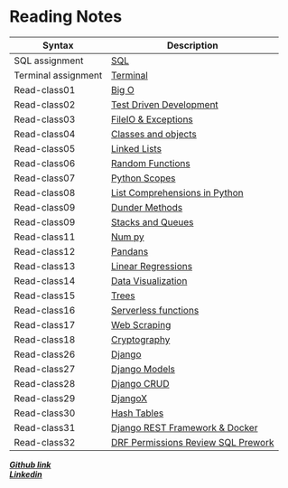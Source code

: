 # Reading Notes
| Syntax              | Description                                                                                                       |
|---------------------|-------------------------------------------------------------------------------------------------------------------|
| SQL assignment      | [SQL ](https://ahmad-khaled-zaid.github.io/reading-notes/Reading%20Notes/Code401/SQL)                             |
| Terminal assignment | [Terminal ](https://ahmad-khaled-zaid.github.io/reading-notes/Reading%20Notes/Code401/Terminal)                   |
| Read-class01        | [Big O](https://ahmad-khaled-zaid.github.io/reading-notes/Reading%20Notes/Code401/Read01)                         |
| Read-class02        | [Test Driven Development ](https://ahmad-khaled-zaid.github.io/reading-notes/Reading%20Notes/Code401/Read02)      |
| Read-class03        | [FileIO & Exceptions ](https://ahmad-khaled-zaid.github.io/reading-notes/Reading%20Notes/Code401/Read03)          |
| Read-class04        | [Classes and objects ](https://ahmad-khaled-zaid.github.io/reading-notes/Reading%20Notes/Code401/Read04)          |
| Read-class05        | [Linked Lists](https://ahmad-khaled-zaid.github.io/reading-notes/Reading%20Notes/Code401/Read05)                  |
| Read-class06        | [Random Functions](https://ahmad-khaled-zaid.github.io/reading-notes/Reading%20Notes/Code401/Read06)              |
| Read-class07        | [Python Scopes](https://ahmad-khaled-zaid.github.io/reading-notes/Reading%20Notes/Code401/Read07)                 |
| Read-class08        | [List Comprehensions in Python](https://ahmad-khaled-zaid.github.io/reading-notes/Reading%20Notes/Code401/Read08) |
| Read-class09        | [Dunder Methods](https://ahmad-khaled-zaid.github.io/reading-notes/Reading%20Notes/Code401/Read09)                |
| Read-class09        | [Stacks and Queues](https://ahmad-khaled-zaid.github.io/reading-notes/Reading%20Notes/Code401/Read10)             |  
| Read-class11        | [Num py](https://ahmad-khaled-zaid.github.io/reading-notes/Reading%20Notes/Code401/Read11)                        |  
| Read-class12        | [Pandans](https://ahmad-khaled-zaid.github.io/reading-notes/Reading%20Notes/Code401/Read12)                       |  
| Read-class13        | [Linear Regressions](https://ahmad-khaled-zaid.github.io/reading-notes/Reading%20Notes/Code401/Read13)            |  
| Read-class14        | [Data Visualization](https://ahmad-khaled-zaid.github.io/reading-notes/Reading%20Notes/Code401/Read14)            |  
| Read-class15        | [Trees](https://ahmad-khaled-zaid.github.io/reading-notes/Reading%20Notes/Code401/Read15)                         |  
| Read-class16        | [Serverless functions](https://ahmad-khaled-zaid.github.io/reading-notes/Reading%20Notes/Code401/Read16)          |  
| Read-class17        | [Web Scraping](https://ahmad-khaled-zaid.github.io/reading-notes/Reading%20Notes/Code401/Read17)                  | 
| Read-class18        | [Cryptography](https://ahmad-khaled-zaid.github.io/reading-notes/Reading%20Notes/Code401/Read18)                  | 
| Read-class26        | [Django](https://ahmad-khaled-zaid.github.io/reading-notes/Reading%20Notes/Code401/Read26)                        | 
| Read-class27        | [Django Models](https://ahmad-khaled-zaid.github.io/reading-notes/Reading%20Notes/Code401/Read27)                 | 
| Read-class28        | [Django CRUD](https://ahmad-khaled-zaid.github.io/reading-notes/Reading%20Notes/Code401/Read28)                 | 
| Read-class29       | [DjangoX](https://ahmad-khaled-zaid.github.io/reading-notes/Reading%20Notes/Code401/Read29)                 | 
| Read-class30      | [Hash Tables](https://ahmad-khaled-zaid.github.io/reading-notes/Reading%20Notes/Code401/Read30)                 | 
| Read-class31      | [Django REST Framework & Docker](https://ahmad-khaled-zaid.github.io/reading-notes/Reading%20Notes/Code401/Read31)                 | 
| Read-class32      | [DRF Permissions Review SQL Prework](https://ahmad-khaled-zaid.github.io/reading-notes/Reading%20Notes/Code401/Read32)                 | 



 ***[Github link](https://ahmad-khaled-zaid.github.io/reading-notes/Reading%20Notes/Code401/SQL)***  
***[Linkedin](https://www.linkedin.com/in/ahmadkzaid/)***
